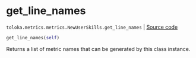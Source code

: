 # get_line_names
`toloka.metrics.metrics.NewUserSkills.get_line_names` | [Source code](https://github.com/Toloka/toloka-kit/blob/v1.0.1/src/metrics/metrics.py#L305)

```python
get_line_names(self)
```

Returns a list of metric names that can be generated by this class instance.

